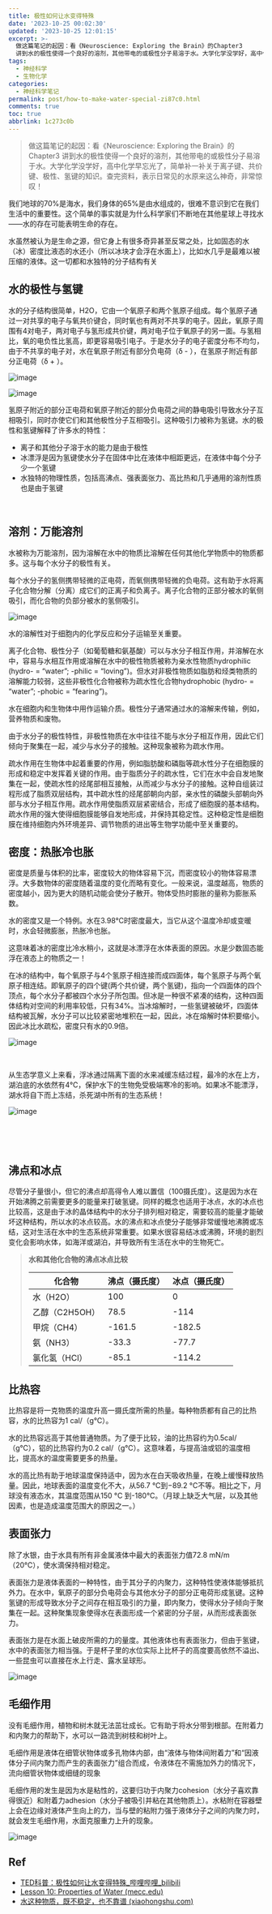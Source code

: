 ```yaml
---
title: 极性如何让水变得特殊
date: '2023-10-25 00:02:30'
updated: '2023-10-25 12:01:15'
excerpt: >-
  做这篇笔记的起因：看《Neuroscience: Exploring the Brain》的Chapter3
  讲到水的极性使得一个良好的溶剂，其他带电的或极性分子易溶于水。大学化学没学好，高中化学早忘光了，简单补一补关于离子键、共价键、极性、氢键的知识。查完资料，表示日常见的水原来这么神奇，非常惊叹！
tags:
  - 神经科学
  - 生物化学
categories:
  - 神经科学笔记
permalink: post/how-to-make-water-special-zi87c0.html
comments: true
toc: true
abbrlink: 1c273c0b
---
```




> 做这篇笔记的起因：看《Neuroscience: Exploring the Brain》的Chapter3 讲到水的极性使得一个良好的溶剂，其他带电的或极性分子易溶于水。大学化学没学好，高中化学早忘光了，简单补一补关于离子键、共价键、极性、氢键的知识。查完资料，表示日常见的水原来这么神奇，非常惊叹！

我们地球的70%是海水，我们身体的65%是由水组成的，很难不意识到它在我们生活中的重要性。这个简单的事实就是为什么科学家们不断地在其他星球上寻找水——水的存在可能表明生命的存在。

水虽然被认为是生命之源，但它身上有很多奇异甚至反常之处，比如固态的水（冰）密度比液态的水还小（所以冰块才会浮在水面上），比如水几乎是最难以被压缩的液体。这一切都和水独特的分子结构有关

## 水的极性与氢键

水的分子结构很简单，H2O，它由一个氧原子和两个氢原子组成。每个氢原子通过一对共享的电子与氧共价键合，同时氧也有两对不共享的电子。因此，氧原子周围有4对电子，两对电子与氢形成共价键，两对电子位于氧原子的另一面。与氢相比，氧的电负性比氢高，即更容易吸引电子。于是水分子的电子密度分布不均匀，由于不共享的电子对，水在氧原子附近有部分负电荷（δ - ），在氢原子附近有部分正电荷（δ + ）。

​​![image](https://raw.githubusercontent.com/Achuan-2/PicBed/pic/assets/202311130233011.png)

​​![image](https://raw.githubusercontent.com/Achuan-2/PicBed/pic/assets/202311130233723.png)​​​​

氢原子附近的部分正电荷和氧原子附近的部分负电荷之间的静电吸引导致水分子互相吸引，同时亦使它们和其他极性分子互相吸引。这种吸引力被称为氢键。水的极性和氢键解释了许多水的特性：

* 离子和其他分子溶于水的能力是由于极性
* 冰漂浮是因为氢键使水分子在固体中比在液体中相距更远，在液体中每个分子少一个氢键
* 水独特的物理性质，包括高沸点、强表面张力、高比热和几乎通用的溶剂性质也是由于氢键

‍

## 溶剂：万能溶剂

水被称为万能溶剂，因为溶解在水中的物质比溶解在任何其他化学物质中的物质都多。这与每个水分子的极性有关。

每个水分子的氢侧携带轻微的正电荷，而氧侧携带轻微的负电荷。这有助于水将离子化合物分解（分离）成它们的正离子和负离子。离子化合物的正部分被水的氧侧吸引，而化合物的负部分被水的氢侧吸引。

​![image](https://raw.githubusercontent.com/Achuan-2/PicBed/pic/assets/202311130233756.png)​

水的溶解性对于细胞内的化学反应和分子运输至关重要。

离子化合物、极性分子（如葡萄糖和氨基酸）可以与水分子相互作用，并溶解在水中，容易与水相互作用或溶解在水中的极性物质被称为亲水性物质hydrophilic (hydro- = “water”; -philic = “loving”)。但水对非极性物质如脂肪和烃类物质的溶解能力较弱，这些非极性化合物被称为疏水性化合物hydrophobic (hydro- = “water”; -phobic = “fearing”)。

水在细胞内和生物体中用作运输介质。极性分子通常通过水的溶解来传输，例如，营养物质和废物。

由于水分子的极性特性，非极性物质在水中往往不能与水分子相互作用，因此它们倾向于聚集在一起，减少与水分子的接触。这种现象被称为疏水作用。

疏水作用在生物体中起着重要的作用，例如脂肪酸和磷脂等疏水性分子在细胞膜的形成和稳定中发挥着关键的作用。由于脂质分子的疏水性，它们在水中会自发地聚集在一起，使疏水性的烃尾部相互接触，从而减少与水分子的接触。这种自组装过程形成了脂质双层结构，其中疏水性的烃尾部朝向内部，亲水性的磷酸头部朝向外部与水分子相互作用。疏水作用使脂质双层紧密结合，形成了细胞膜的基本结构。疏水作用的强大使得细胞膜能够自发地形成，并保持其稳定性。这种稳定性是细胞膜在维持细胞内外环境差异、调节物质的进出等生物学功能中至关重要的。

## 密度：热胀冷也胀

密度是质量与体积的比率，密度较大的物体容易下沉，而密度较小的物体容易漂浮。大多数物体的密度随着温度的变化而略有变化。一般来说，温度越高，物质的密度越小，因为更大的随机动能会使分子散开。物体受热时膨胀的量称为膨胀系数。

水的密度又是一个特例。水在3.98°C时密度最大，当它从这个温度冷却或变暖时，水会轻微膨胀，热胀冷也胀。

这意味着冰的密度比冷水稍小，这就是冰漂浮在水体表面的原因。水是少数固态能浮在液态上的物质之一！

在冰的结构中，每个氧原子与4个氢原子相连接而成四面体，每个氢原子与两个氧原子相连结。即氧原子的四个键(两个共价键，两个氢键)，指向一个四面体的四个顶点，每个水分子都被四个水分子所包围。但冰是一种很不紧凑的结构，这种四面体结构对空间的利用率较低，只有34%。当冰熔解时，一些氢键被破坏，四面体结构被瓦解，水分子可以比较紧密地堆积在一起，因此，冰在熔解时体积要缩小。因此冰比水疏松，密度只有水的0.9倍。

​![image](https://raw.githubusercontent.com/Achuan-2/PicBed/pic/assets/202311130233668.png)​

‍

从生态学意义上来看，浮冰通过隔离下面的水来减缓冻结过程，最冷的水在上方，湖泊底的水依然有4℃，保护水下的生物免受极端寒冷的影响。如果冰不能漂浮，湖水将自下而上冻结，杀死湖中所有的生态系统！

​![image](https://raw.githubusercontent.com/Achuan-2/PicBed/pic/assets/202311130233440.png "湖水底部温度为4℃")​

‍

​

## 沸点和冰点

尽管分子量很小，但它的沸点却高得令人难以置信（100摄氏度）。这是因为水在开始沸腾之前需要更多的能量来打破氢键。同样的概念也适用于冰点，水的冰点也比较高，这是由于冰的晶体结构中的水分子排列相对稳定，需要较高的能量才能破坏这种结构，所以水的冰点较高。水的沸点和冰点使分子能够非常缓慢地沸腾或冻结，这对生活在水中的生态系统非常重要。如果水很容易结冰或沸腾，环境的剧烈变化会影响水体，如海洋或湖泊，并导致所有生活在水中的生物死亡。

> <span style="font-weight: bold;" data-type="strong">水和其他化合物的沸点冰点比较</span>
>
> |化合物|沸点（摄氏度）|冰点（摄氏度）|
> | ----------------| ----------------| ----------------|
> |水（H2O）|100|0|
> |乙醇（C2H5OH）|78.5|-114|
> |甲烷（CH4）|-161.5|-182.5|
> |氨（NH3）|-33.3|-77.7|
> |氯化氢（HCl）|-85.1|-114.2|

## 比热容

比热容是将一克物质的温度升高一摄氏度所需的热量。每种物质都有自己的比热容，水的比热容为1 cal/（g℃）。

水的比热容远高于其他普通物质。为了便于比较，油的比热容约为0.5cal/（g℃），铝的比热容约为0.2 cal/（g℃）。这意味着，与提高油或铝的温度相比，提高水的温度需要更多的热量。

水的高比热有助于地球温度保持适中，因为水在白天吸收热量，在晚上缓慢释放热量。因此，地球表面的温度变化不大，从56.7 °C到−89.2 °C不等。相比之下，月球没有液态水，其温度范围从150 °C 到-180°C。（月球上缺乏大气层，以及其他因素，也是造成温度范围大的原因之一。）

## 表面张力

除了水银，由于水具有所有非金属液体中最大的表面张力值72.8 mN/m（20℃），使水滴保持相对稳定。

表面张力是液体表面的一种特性，由于其分子的内聚力，这种特性使液体能够抵抗外力。在水中，氧原子的部分负电荷会与其他水分子的部分正电荷形成氢键。这种氢键的形成导致水分子之间存在相互吸引的力量，即内聚力，使得水分子倾向于聚集在一起。这种聚集现象使得水在表面形成一个紧密的分子层，从而形成表面张力。

表面张力是在水面上破皮所需的力的量度。其他液体也有表面张力，但由于氢键，水中的表面张力相当强。于是杯子里的水位实际上比杯子的高度要高依然不溢出、一些昆虫可以直接在水上行走、露水呈球形。

​![image](https://raw.githubusercontent.com/Achuan-2/PicBed/pic/assets/202310251434078.png "露水呈球形展示了水的表面张力")​

## 毛细作用

没有毛细作用，植物和树木就无法茁壮成长。它有助于将水分带到根部。在附着力和内聚力的帮助下，水可以一路流到树枝和树叶上。

毛细作用是液体在细管状物体或多孔物体内部，由“液体与物体间附着力”和“因液体分子间内聚力而产生的表面张力”组合而成，令液体在不需施加外力的情况下，流向细管状物体或细缝的现象

毛细作用的发生是因为水是粘性的，这要归功于内聚力cohesion（水分子喜欢靠得很近）和附着力adhesion（水分子被吸引并粘在其他物质上）。水粘附在容器壁上会在边缘对液体产生向上的力，当与壁的粘附力强于液体分子之间的内聚力时，就会发生毛细作用，水面克服重力上升的现象。

​![image](https://raw.githubusercontent.com/Achuan-2/PicBed/pic/assets/202310251202916.png "水在毛细管中，中央较四周凹下")​

## Ref

* [TED科普：极性如何让水变得特殊_哔哩哔哩_bilibili](https://www.bilibili.com/video/BV1344y1L7xp/?spm_id_from=333.337.search-card.all.click&vd_source=b4a1fcb6dce305e26d8d16d9cbb71304)
* [Lesson 10: Properties of Water (mecc.edu)](https://water.mecc.edu/courses/Env211/lesson10.htm)
* [水这种物质，既不稳定，也不靠谱 (xiaohongshu.com)](https://www.xiaohongshu.com/explore/6469d6610000000013032644?app_platform=android&app_version=8.10.0&author_share=2&ignoreEngage=true&share_from_user_hidden=true&type=normal&xhsshare=CopyLink&appuid=62bf331f000000001b02a6f0&apptime=1698162804)
